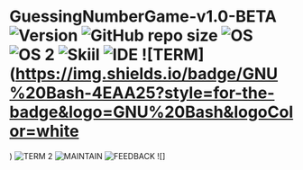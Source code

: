 # GuessingNumberGame-v1.0-BETA ![Version](https://img.shields.io/badge/version-1.0__BETA-red) ![GitHub repo size](https://img.shields.io/github/repo-size/GrimReaper3223/GuessingNumberGame-v1.0-BETA) ![OS](https://img.shields.io/badge/Debian-A81D33?style=for-the-badge&logo=debian&logoColor=white) ![OS 2](https://img.shields.io/badge/Android-3DDC84?style=for-the-badge&logo=android&logoColor=white) ![Skiil](https://img.shields.io/badge/Java-ED8B00?style=for-the-badge&logo=openjdk&logoColor=white) ![IDE](https://img.shields.io/badge/apache%20netbeans-1B6AC6?style=for-the-badge&logo=apache%20netbeans%20IDE&logoColor=white) ![TERM](https://img.shields.io/badge/GNU%20Bash-4EAA25?style=for-the-badge&logo=GNU%20Bash&logoColor=white
) ![TERM 2](https://img.shields.io/badge/tmux-1BB91F?style=for-the-badge&logo=tmux&logoColor=white) ![MAINTAIN](https://img.shields.io/badge/Maintained%3F-yes-green.svg
) ![FEEDBACK](https://img.shields.io/badge/Ask%20me-anything-1abc9c.svg) ![]
